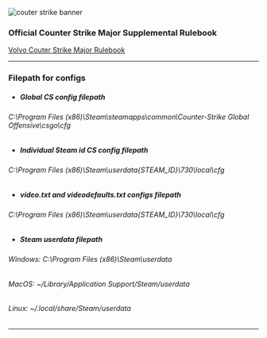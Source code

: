 ![couter strike banner](https://i.ibb.co/Lh8ZJPw/counter-strike-2.jpg)

### Official Counter Strike Major Supplemental Rulebook
[Volvo Couter Strike Major Rulebook](https://github.com/ValveSoftware/counter-strike/blob/main/major-supplemental-rulebook.md)

------
### Filepath for configs

- ##### Global CS config filepath
###### C:\Program Files (x86)\Steam\steamapps\common\Counter-Strike Global Offensive\csgo\cfg

- ##### Individual Steam id CS config filepath
###### C:\Program Files (x86)\Steam\userdata\{STEAM_ID}\730\local\cfg

- ##### video.txt and videodefaults.txt configs filepath
###### C:\Program Files (x86)\Steam\userdata\{STEAM_ID}\730\local\cfg

- ##### Steam userdata filepath
###### Windows: C:\Program Files (x86)\Steam\userdata
###### MacOS: ~/Library/Application Support/Steam/userdata
###### Linux: ~/.local/share/Steam/userdata
------
